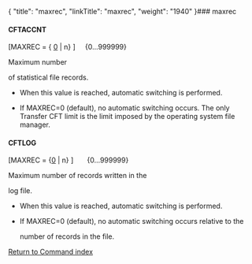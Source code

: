 {
    "title": "maxrec",
    "linkTitle": "maxrec",
    "weight": "1940"
}### <span id="maxrec"></span>maxrec

#### CFTACCNT

\[MAXREC = { <u>0</u> | n} \]     {0...999999}

Maximum number
of statistical file records.

-   When this value is reached, automatic switching is performed.
-   If MAXREC=0 (default), no automatic switching occurs. The only Transfer CFT limit is the limit imposed by the operating system file manager.

#### CFTLOG

\[MAXREC = {<u>0</u> | n} \]       {0...999999}

Maximum number of records written in the
log file.

-   When this value is reached, automatic switching is performed.
-   If MAXREC=0 (default), no automatic switching occurs relative to the
    number of records in the file.

[Return to Command index](../../)
